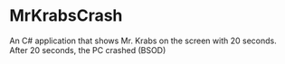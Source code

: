 # MrKrabsCrash
An C# application that shows Mr. Krabs on the screen with 20 seconds. After 20 seconds, the PC crashed (BSOD)
